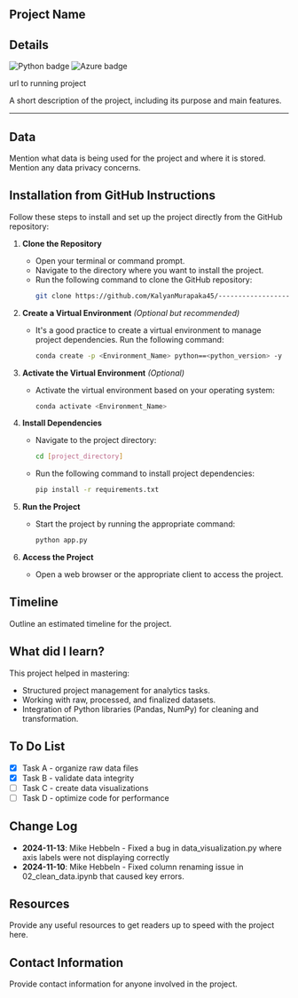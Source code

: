 ## Project Name

## Details

![Python badge](https://img.shields.io/badge/Python-3776AB?style=for-the-badge&logo=python&logoColor=white)
![Azure badge](https://img.shields.io/badge/Microsoft_Azure-0089D6?style=for-the-badge&logo=microsoft-azure&logoColor=white)

url to running project

A short description of the project, including its purpose and main features.

---

## Data

Mention what data is being used for the project and where it is stored. Mention any data privacy concerns.

## Installation from GitHub Instructions

Follow these steps to install and set up the project directly from the GitHub repository:

1. **Clone the Repository**

   - Open your terminal or command prompt.
   - Navigate to the directory where you want to install the project.
   - Run the following command to clone the GitHub repository:
     ```bash
     git clone https://github.com/KalyanMurapaka45/-------------------.git
     ```

2. **Create a Virtual Environment** _(Optional but recommended)_

   - It's a good practice to create a virtual environment to manage project dependencies. Run the following command:
     ```bash
     conda create -p <Environment_Name> python==<python_version> -y
     ```

3. **Activate the Virtual Environment** _(Optional)_

   - Activate the virtual environment based on your operating system:
     ```bash
     conda activate <Environment_Name>
     ```

4. **Install Dependencies**

   - Navigate to the project directory:
     ```bash
     cd [project_directory]
     ```
   - Run the following command to install project dependencies:
     ```bash
     pip install -r requirements.txt
     ```

5. **Run the Project**

   - Start the project by running the appropriate command:
     ```bash
     python app.py
     ```

6. **Access the Project**
   - Open a web browser or the appropriate client to access the project.

## Timeline

Outline an estimated timeline for the project.

## What did I learn?

This project helped in mastering:

- Structured project management for analytics tasks.
- Working with raw, processed, and finalized datasets.
- Integration of Python libraries (Pandas, NumPy) for cleaning and transformation.

## To Do List

- [x] Task A - organize raw data files
- [x] Task B - validate data integrity
- [ ] Task C - create data visualizations
- [ ] Task D - optimize code for performance

## Change Log

- **2024-11-13**: Mike Hebbeln - Fixed a bug in data_visualization.py where axis labels were not displaying correctly
- **2024-11-10**: Mike Hebbeln - Fixed column renaming issue in 02_clean_data.ipynb that caused key errors.

## Resources

Provide any useful resources to get readers up to speed with the project here.

## Contact Information

Provide contact information for anyone involved in the project.
